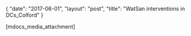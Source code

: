 {
   "date": "2017-06-01",
   "layout": "post",
   "title": "WatSan interventions in DCs_Colford"
}

[mdocs_media_attachment]